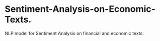 # Sentiment-Analysis-on-Economic-Texts.
NLP model for Sentiment Analysis on financial and economic texts.
